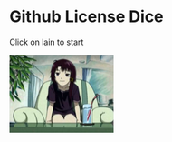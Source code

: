 



<h1>Github License Dice</h1>

<p>Click on lain to start</p>

<img src="https://raw.githubusercontent.com/zlw9991/githublicensedice/main/serial-experiments-lain-ps1-all-cutscenes.mp4_snapshot_04.58_2020.02.19_17.30.50.png" width="184" height="137" />


<img id="bigpic" src="https://64.media.tumblr.com/d4078a5c23136269c08c7da8f91d7b34/6444ce4e5658c57e-58/s1280x1920/603aa287fd3aa1369b4feeab61042243d4b72f53.gifv" style="display:none;" width="181" height="139"/>

<p id="demo"></p>

<script>
  const img = document.querySelector('img')
  img.onclick = () => {
  console.log('clicked')
  document.getElementById('bigpic').style.display='block';
  
  
  
    document.getElementById("demo").innerHTML = "Rolling.";
    
   await new Promise(r => setTimeout(r, 2000));
  
    document.getElementById("demo").innerHTML = "Rolling..";
    
   await new Promise(r => setTimeout(r, 2000));
    document.getElementById("demo").innerHTML = "Rolling...";
    
   await new Promise(r => setTimeout(r, 2000));
  
  
  
    document.getElementById("demo").innerHTML = "You rolled: ";

  
}

</script> 




